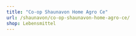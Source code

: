 ```yaml
---
title: "Co-op Shaunavon Home Agro Ce"
url: /shaunavon/co-op-shaunavon-home-agro-ce/
shop: Lebensmittel
---
```

